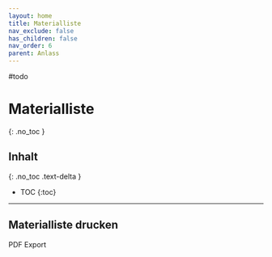 ```yaml
---
layout: home
title: Materialliste
nav_exclude: false
has_children: false
nav_order: 6
parent: Anlass
---
```

#todo 

# Materialliste
{: .no_toc }
## Inhalt
{: .no_toc .text-delta }

- TOC
{:toc}

---

## Materialliste drucken
PDF Export